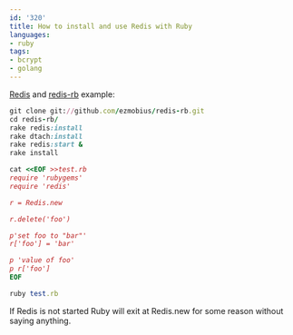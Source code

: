 ```yaml
---
id: '320'
title: How to install and use Redis with Ruby
languages:
- ruby
tags:
- bcrypt
- golang
---
```

[Redis](http://code.google.com/p/redis/) and [redis-rb](github.com/ezmobius/redis-rb) example:


```ruby
git clone git://github.com/ezmobius/redis-rb.git
cd redis-rb/
rake redis:install
rake dtach:install
rake redis:start &
rake install

cat <<EOF >>test.rb
require 'rubygems'
require 'redis'

r = Redis.new

r.delete('foo')

p'set foo to "bar"'
r['foo'] = 'bar'

p 'value of foo'
p r['foo']
EOF

ruby test.rb
```
    

If Redis is not started Ruby will exit at Redis.new for some reason without saying anything.

